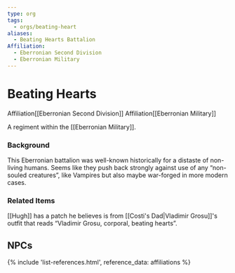 ```yaml
---
type: org
tags:
  - orgs/beating-heart
aliases:
  - Beating Hearts Battalion
Affiliation:
  - Eberronian Second Division
  - Eberronian Military
---
```


# Beating Hearts
<span class="dataview inline-field"><span class="inline-field-key">Affiliation</span><span class="inline-field-value">[[Eberronian Second Division]]</span></span>
<span class="dataview inline-field"><span class="inline-field-key">Affiliation</span><span class="inline-field-value">[[Eberronian Military]]</span></span>

A regiment within the [[Eberronian Military]]. 

### Background
This Eberronian battalion was well-known historically for a distaste of non-living humans. Seems like they push back strongly against use of any “non-souled creatures”, like Vampires but also maybe war-forged in more modern cases.

### Related Items
[[Hugh]] has a patch he believes is from [[Costi's Dad|Vladimir Grosu]]'s outfit that reads “Vladimir Grosu, corporal, beating hearts”. 

## NPCs
{% include 'list-references.html', reference_data: affiliations %}
